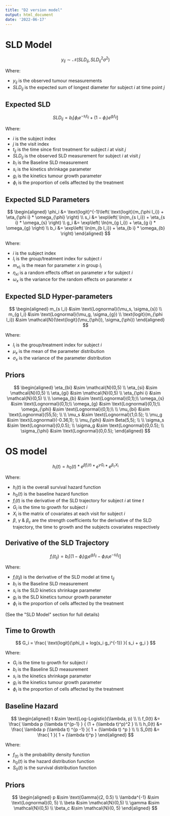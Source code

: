 ```yaml
---
title: "D2 version model"
output: html_document
date: '2022-06-17'
---
```



# SLD Model


$$
y_{ij} \sim \mathcal{N}(SLD_{ij}, SLD_{ij}^2 \sigma^2)
$$

Where:

* $y_{ij}$ is the observed tumour mesasurements
* $SLD_{ij}$ is the expected sum of longest diameter for subject $i$ at time point $j$


## Expected SLD

$$
SLD_{ij} =b_{i}
\left[
    \phi_i e^{-s_{i}t_{ij}}+
    (1-\phi_{i}) e^ {g_{i}t_{ij}}
\right]
$$

Where: 

* $i$ is the subject index
* $j$ is the visit index
* $t_{ij}$ is the time since first treatment for subject $i$ at visit $j$
* $SLD_{ij}$ is the observed SLD measurement for subject $i$ at visit $j$
* $b_i$ is the Baseline SLD measurement
* $s_i$ is the kinetics shrinkage parameter
* $g_i$ is the kinetics tumour growth parameter
* $\phi_i$ is the proportion of cells affected by the treatment


## Expected SLD Parameters

$$
\begin{aligned}
\phi_i &= \text{logit}^{-1}\left(
    \text{logit}(m_{\phi l_i}) + \eta_{\phi i} * \omega_{\phi}
\right) 
\\
s_i &= \exp\left(
    \ln(m_{s l_i}) + \eta_{s i} * \omega_{s}
\right) 
\\
g_i &= \exp\left(
    \ln(m_{g l_i}) + \eta_{g i} * \omega_{g}
\right) 
\\
b_i &= \exp\left(
    \ln(m_{b l_i}) + \eta_{b i} * \omega_{b}
\right)
\end{aligned}
$$


Where:

* $i$ is the subject index
* $l_i$ is the group/treatment index for subject $i$
* $m_{xl_i}$ is the mean for parameter $x$ in group $l_i$
* $\eta_{xi}$ is a random effects offset on parameter $x$ for subject $i$
* $\omega_{x}$ is the variance for the random effects on parameter $x$


## Expected SLD Hyper-parameters


$$
\begin{aligned}
m_{s l_i} &\sim \text{Lognormal}(\mu_s, \sigma_{s}) \\
m_{g l_i} &\sim \text{Lognormal}(\mu_g, \sigma_{g}) \\
\text{logit}(m_{\phi l_i}) &\sim \mathcal{N}(\text{logit}(\mu_{\phi}), \sigma_{\phi})
\end{aligned}
$$

Where:

* $l_i$ is the group/treatment index for subject $i$
* $\mu_x$ is the mean of the parameter distribution
* $\sigma_x$ is the variance of the parameter distribution


## Priors

$$
\begin{aligned}
\eta_{bi} &\sim \mathcal{N}(0,5) \\
\eta_{si} &\sim \mathcal{N}(0,5) \\
\eta_{gi} &\sim \mathcal{N}(0,5) \\
\eta_{\phi i} &\sim \mathcal{N}(0,5) \\
\\
\omega_{b} &\sim \text{Lognormal}(0,1);\\
\omega_{s} &\sim \text{Lognormal}(0,1);\\
\omega_{g} &\sim \text{Lognormal}(0,1);\\
\omega_{\phi} &\sim \text{Lognormal}(0,1);\\
\\
\mu_{bi} &\sim \text{Lognormal}(55,5); \\
\\
\mu_s &\sim \text{Lognormal}(1,0.5); \\
\mu_g &\sim \text{Lognormal}(-0.36,1); \\ 
\mu_{\phi} &\sim Beta(5,5); \\
\\
\sigma_s &\sim \text{Lognormal}(0,0.5); \\
\sigma_g &\sim \text{Lognormal}(0,0.5); \\
\sigma_{\phi} &\sim \text{Lognormal}(0,0.5);
\end{aligned}
$$


# OS model

$$
h_i(t) = h_0(t) * 
e^{\beta f_{i}(t)} *  
e^{\gamma G_{i}}* 
e^{\beta_{c}X_i}
$$

Where:

* $h_i(t)$ is the overall survival hazard function
* $h_0(t)$ is the baseline hazard function
* $f_i(t)$ is the derivative of the SLD trajectory for subject $i$ at time $t$
* $G_i$ is the time to growth for subject $i$
* $X_i$ is the matrix of covariates at each visit for subject $i$
* $\beta$, $\gamma$ & $\beta_{c}$ are the strength coefficients for the derivative of the SLD trajectory, the time to growth and the subjects covariates respectively 



## Derivative of the SLD Trajectory

    
$$
f_i(t_{ij}) = b_i 
\left[
    (1-\phi_i)  g_i  e^{g_i  t_{ij}} - 
    \phi_i  s_i  e^{-s_i  t_{ij}}
\right]
$$

Where:

* $f_i(t_ij)$ is the derivative of the SLD model at time $t_{ij}$
* $b_i$ is the Baseline SLD measurement
* $s_i$ is the SLD kinetics shrinkage parameter
* $g_i$ is the SLD kinetics tumour growth parameter
* $\phi_i$ is the proportion of cells affected by the treatment

(See the "SLD Model" section for full details)


## Time to Growth


$$
G_i = \frac{
    \text{logit}(\phi_i) + log(s_i g_i^{-1})
}{
    s_i + g_i
}
$$

Where:

* $G_i$ is the time to growth for subject $i$
* $b_i$ is the Baseline SLD measurement
* $s_i$ is the kinetics shrinkage parameter
* $g_i$ is the kinetics tumour growth parameter
* $\phi_i$ is the proportion of cells affected by the treatment


## Baseline Hazard

$$
\begin{aligned}
t &\sim \text{Log-Logistic}(\lambda, p) 
\\
\\
f_0(t) &= \frac{
    \lambda p (\lambda t)^{p-1}
} {
    (1 + (\lambda t)^p)^2
} 
\\ 
\\
h_0(t) &= \frac{
    \lambda p (\lambda t) ^{p -1}
}{
    1 + (\lambda t) ^p
}
\\
\\
S_0(t) &= \frac{
    1
}{
    1 + (\lambda t)^p
}
\end{aligned}
$$

Where:

* $f_(t)$ is the probability density function
* $h_0(t)$ is the hazard distribution function
* $S_0(t)$ is the survival distribution function



## Priors

$$
\begin{aligned}
p &\sim \text{Gamma}(2, 0.5)
\\
\lambda^{-1} &\sim \text{Lognormal}(0, 5)
\\
\beta &\sim \mathcal{N}(0,5)
\\
\gamma &\sim \mathcal{N}(0,5)
\\
\beta_c &\sim \mathcal{N}(0, 5)
\end{aligned}
$$



